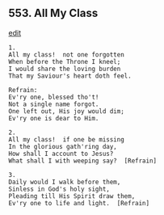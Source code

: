 
## 553.  All My Class
[edit](https://docs.google.com/document/d/1e1zjdHYEi_%2DVTUDg3hEXQT1fWh4h9qzJ/edit?mode=html)



    1.
    All my class!  not one forgotten
    When before the Throne I kneel;
    I would share the loving burden
    That my Saviour's heart doth feel.

    Refrain:
    Ev'ry one, blessed tho't!
    Not a single name forgot.
    One left out, His joy would dim;
    Ev'ry one is dear to Him.

    2.
    All my class!  if one be missing
    In the glorious gath'ring day,
    How shall I account to Jesus?
    What shall I with weeping say?  [Refrain]

    3.
    Daily would I walk before them,
    Sinless in God's holy sight,
    Pleading till His Spirit draw them,
    Ev'ry one to life and light.  [Refrain]
